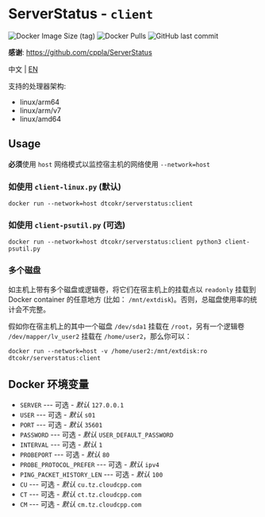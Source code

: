 # ServerStatus - `client`

![Docker Image Size (tag)](https://img.shields.io/docker/image-size/dtcokr/serverstatus/client)
![Docker Pulls](https://img.shields.io/docker/pulls/dtcokr/serverstatus)
![GitHub last commit](https://img.shields.io/github/last-commit/dtcokr/docker-serverstatus)

**感谢**: https://github.com/cppla/ServerStatus

中文 | [EN](https://github.com/dtcokr/docker-serverstatus/blob/client/README_EN.md)

支持的处理器架构: 
- linux/arm64
- linux/arm/v7
- linux/amd64


## Usage

**必须**使用 `host` 网络模式以监控宿主机的网络使用 `--network=host`

### 如使用 `client-linux.py` (**默认**)

`docker run --network=host dtcokr/serverstatus:client`

### 如使用 `client-psutil.py` (**可选**)

`docker run --network=host dtcokr/serverstatus:client python3 client-psutil.py`

### 多个磁盘

 如主机上带有多个磁盘或逻辑卷，将它们在宿主机上的挂载点以 `readonly` 挂载到 Docker container 的任意地方 (比如： `/mnt/extdisk`)。否则，总磁盘使用率的统计会不完整。

假如你在宿主机上的其中一个磁盘 `/dev/sda1` 挂载在 `/root`，另有一个逻辑卷 `/dev/mapper/lv_user2` 挂载在 `/home/user2`，那么你可以：

`docker run --network=host -v /home/user2:/mnt/extdisk:ro dtcokr/serverstatus:client`

## Docker 环境变量

- `SERVER` --- 可选 - _默认_ `127.0.0.1`
- `USER` --- 可选 - _默认_ `s01`
- `PORT` --- 可选 - _默认_ `35601`
- `PASSWORD` --- 可选 - _默认_ `USER_DEFAULT_PASSWORD`
- `INTERVAL` --- 可选 - _默认_ `1`
- `PROBEPORT` --- 可选 - _默认_ `80`
- `PROBE_PROTOCOL_PREFER` --- 可选 - _默认_ `ipv4`
- `PING_PACKET_HISTORY_LEN` --- 可选 - _默认_ `100`
- `CU` --- 可选 - _默认_ `cu.tz.cloudcpp.com`
- `CT` --- 可选 - _默认_ `ct.tz.cloudcpp.com`
- `CM` --- 可选 - _默认_ `cm.tz.cloudcpp.com`
